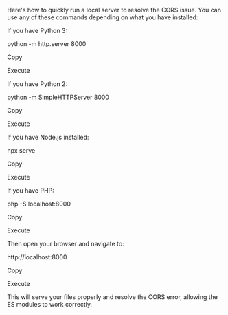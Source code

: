 Here's how to quickly run a local server to resolve the CORS issue. You can use any of these commands depending on what you have installed:

If you have Python 3:

python -m http.server 8000

Copy

Execute

If you have Python 2:

python -m SimpleHTTPServer 8000

Copy

Execute

If you have Node.js installed:

npx serve

Copy

Execute

If you have PHP:

php -S localhost:8000

Copy

Execute

Then open your browser and navigate to:

http://localhost:8000

Copy

Execute

This will serve your files properly and resolve the CORS error, allowing the ES modules to work correctly.